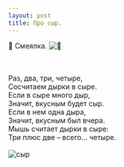 ```yaml
---
layout: post
title: Про сыр.
---
```



🧀 
Смеялка.
![ 🧀 ](https://upload.wikimedia.org/wikipedia/commons/archive/e/ee/20151227033715%21Coeur_du_Gibloux2.JPG)
<br><br><br>

Раз,   два,   три,   четыре,<br>
Сосчитаем   дырки   в   сыре.<br>
Если   в   сыре   много   дыр,<br>
Значит,   вкусным   будет   сыр.<br>
Если   в   нем   одна  дыра,<br>
Значит,   вкусным   был   вчера.<br>
Мышь считает дырки в сыре:<br>
Три плюс две – всего…  четыре. 
<br><br>
![сыр](https://upload.wikimedia.org/wikipedia/commons/archive/e/ee/20151227033715%21Coeur_du_Gibloux2.JPG)

